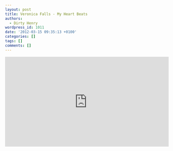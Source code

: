 ```yaml
---
layout: post
title: Veronica Falls - My Heart Beats
authors:
  - Dirty Henry
wordpress_id: 1011
date: '2012-03-15 09:35:13 +0100'
categories: []
tags: []
comments: []
---
```

<iframe src="http://player.vimeo.com/video/38295682?title=0&amp;byline=0&amp;portrait=0" width="540" height="297" frameborder="0" webkitAllowFullScreen mozallowfullscreen allowFullScreen></iframe>
